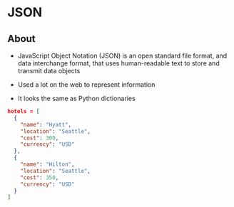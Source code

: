 # JSON

## About

* JavaScript Object Notation (JSON) is an open standard file format, and data interchange format, that uses human-readable text to store and transmit data objects

* Used a lot on the web to represent information

* It looks the same as Python dictionaries

```json
hotels = [
  {
    "name": "Hyatt",
    "location": "Seattle",
    "cost": 300,
    "currency": "USD"
  },
  {
    "name": "Hilton",
    "location": "Seattle",
    "cost": 350,
    "currency": "USD"
  }
]
```